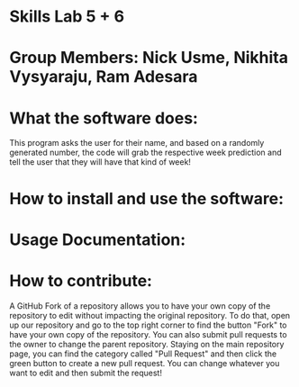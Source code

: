 # Skills Lab 5 + 6

# Group Members: Nick Usme, Nikhita Vysyaraju, Ram Adesara

# What the software does:
This program asks the user for their name, and based on a randomly generated number, the code will grab the respective week prediction and tell the user that they will have that kind of week!

# How to install and use the software:

# Usage Documentation:

# How to contribute:
A GitHub Fork of a repository allows you to have your own copy of the repository to edit without impacting the original repository. To do that, open up our repository and go to the top right corner to find the button "Fork" to have your own copy of the repository. You can also submit pull requests to the owner to change the parent repository. Staying on the main repository page, you can find the category called "Pull Request" and then click the green button to create a new pull request. You can change whatever you want to edit and then submit the request!
